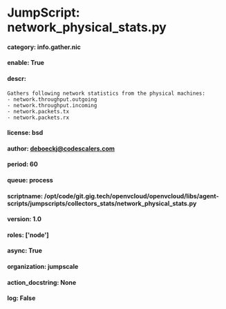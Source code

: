 
# JumpScript: network_physical_stats.py
        
#### category: info.gather.nic
#### enable: True
#### descr: 
```
Gathers following network statistics from the physical machines:
- network.throughput.outgoing
- network.throughput.incoming
- network.packets.tx
- network.packets.rx

```
#### license: bsd
#### author: deboeckj@codescalers.com
#### period: 60
#### queue: process
#### scriptname: /opt/code/git.gig.tech/openvcloud/openvcloud/libs/agent-scripts/jumpscripts/collectors_stats/network_physical_stats.py
#### version: 1.0
#### roles: ['node']
#### async: True
#### organization: jumpscale
#### action_docstring: None
#### log: False